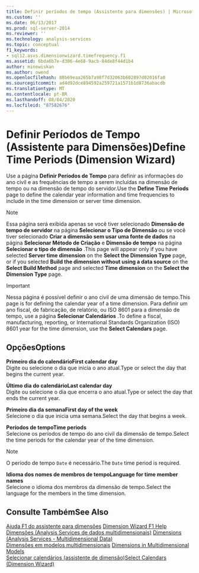 ```yaml
---
title: Definir períodos de tempo (Assistente para dimensões) | Microsoft Docs
ms.custom: ''
ms.date: 06/13/2017
ms.prod: sql-server-2014
ms.reviewer: ''
ms.technology: analysis-services
ms.topic: conceptual
f1_keywords:
- sql12.asvs.dimensionwizard.timefrequency.f1
ms.assetid: 6bda6b7e-d306-4e68-9acb-84de8f44d1b4
author: minewiskan
ms.author: owend
ms.openlocfilehash: 88b69eaa265b7a98f7d32063b602897d02016fa8
ms.sourcegitcommit: ad4d92dce894592a259721a1571b1d8736abacdb
ms.translationtype: MT
ms.contentlocale: pt-BR
ms.lasthandoff: 08/04/2020
ms.locfileid: "87582676"
---
```

# <a name="define-time-periods-dimension-wizard"></a><span data-ttu-id="7da78-102">Definir Períodos de Tempo (Assistente para Dimensões)</span><span class="sxs-lookup"><span data-stu-id="7da78-102">Define Time Periods (Dimension Wizard)</span></span>
  <span data-ttu-id="7da78-103">Use a página **Definir Períodos de Tempo** para definir as informações do ano civil e as frequências de tempo a serem incluídas na dimensão de tempo ou na dimensão de tempo do servidor.</span><span class="sxs-lookup"><span data-stu-id="7da78-103">Use the **Define Time Periods** page to define the calendar year information and time frequencies to include in the time dimension or server time dimension.</span></span>  
  
> [!NOTE]  
>  <span data-ttu-id="7da78-104"> Essa página será exibida apenas se você tiver selecionado **Dimensão de tempo de servidor** na página **Selecionar o Tipo de Dimensão** ou se você tiver selecionado **Criar a dimensão sem usar uma fonte de dados** na página **Selecionar Método de Criação** e **Dimensão de tempo** na página **Selecionar o tipo de dimensão** .</span><span class="sxs-lookup"><span data-stu-id="7da78-104">This page will appear only if you have selected **Server time dimension** on the **Select the Dimension Type** page, or if you selected **Build the dimension without using a data source** on the **Select Build Method** page and selected **Time dimension** on the **Select the Dimension Type** page.</span></span>  
  
> [!IMPORTANT]  
>  <span data-ttu-id="7da78-105">Nessa página é possível definir o ano civil de uma dimensão de tempo.</span><span class="sxs-lookup"><span data-stu-id="7da78-105">This page is for defining the calendar year of a time dimension.</span></span> <span data-ttu-id="7da78-106">Para definir um ano fiscal, de fabricação, de relatório, ou ISO 8601 para a dimensão de tempo, use a página **Selecionar Calendários** .</span><span class="sxs-lookup"><span data-stu-id="7da78-106">To define a fiscal, manufacturing, reporting, or International Standards Organization (ISO) 8601 year for the time dimension, use the **Select Calendars** page.</span></span>  
  
## <a name="options"></a><span data-ttu-id="7da78-107">Opções</span><span class="sxs-lookup"><span data-stu-id="7da78-107">Options</span></span>  
 <span data-ttu-id="7da78-108">**Primeiro dia do calendário**</span><span class="sxs-lookup"><span data-stu-id="7da78-108">**First calendar day**</span></span>  
 <span data-ttu-id="7da78-109">Digite ou selecione o dia que inicia o ano atual.</span><span class="sxs-lookup"><span data-stu-id="7da78-109">Type or select the day that begins the current year.</span></span>  
  
 <span data-ttu-id="7da78-110">**Último dia do calendário**</span><span class="sxs-lookup"><span data-stu-id="7da78-110">**Last calendar day**</span></span>  
 <span data-ttu-id="7da78-111">Digite ou selecione o dia que encerra o ano atual.</span><span class="sxs-lookup"><span data-stu-id="7da78-111">Type or select the day that ends the current year.</span></span>  
  
 <span data-ttu-id="7da78-112">**Primeiro dia da semana**</span><span class="sxs-lookup"><span data-stu-id="7da78-112">**First day of the week**</span></span>  
 <span data-ttu-id="7da78-113">Selecione o dia que inicia uma semana.</span><span class="sxs-lookup"><span data-stu-id="7da78-113">Select the day that begins a week.</span></span>  
  
 <span data-ttu-id="7da78-114">**Períodos de tempo**</span><span class="sxs-lookup"><span data-stu-id="7da78-114">**Time periods**</span></span>  
 <span data-ttu-id="7da78-115">Selecione os períodos de tempo do ano civil da dimensão de tempo.</span><span class="sxs-lookup"><span data-stu-id="7da78-115">Select the time periods for the calendar year of the time dimension.</span></span>  
  
> [!NOTE]  
>  <span data-ttu-id="7da78-116">O período de tempo `Date` é necessário.</span><span class="sxs-lookup"><span data-stu-id="7da78-116">The `Date` time period is required.</span></span>  
  
 <span data-ttu-id="7da78-117">**Idioma dos nomes de membros de tempo**</span><span class="sxs-lookup"><span data-stu-id="7da78-117">**Language for time member names**</span></span>  
 <span data-ttu-id="7da78-118">Selecione o idioma dos membros da dimensão de tempo.</span><span class="sxs-lookup"><span data-stu-id="7da78-118">Select the language for the members in the time dimension.</span></span>  
  
## <a name="see-also"></a><span data-ttu-id="7da78-119">Consulte Também</span><span class="sxs-lookup"><span data-stu-id="7da78-119">See Also</span></span>  
 <span data-ttu-id="7da78-120">[Ajuda F1 do assistente para dimensões](dimension-wizard-f1-help.md) </span><span class="sxs-lookup"><span data-stu-id="7da78-120">[Dimension Wizard F1 Help](dimension-wizard-f1-help.md) </span></span>  
 <span data-ttu-id="7da78-121">[Dimensões &#40;Analysis Services de dados multidimensionais&#41;](multidimensional-models-olap-logical-dimension-objects/dimensions-analysis-services-multidimensional-data.md) </span><span class="sxs-lookup"><span data-stu-id="7da78-121">[Dimensions &#40;Analysis Services - Multidimensional Data&#41;](multidimensional-models-olap-logical-dimension-objects/dimensions-analysis-services-multidimensional-data.md) </span></span>  
 <span data-ttu-id="7da78-122">[Dimensões em modelos multidimensionais](multidimensional-models/dimensions-in-multidimensional-models.md) </span><span class="sxs-lookup"><span data-stu-id="7da78-122">[Dimensions in Multidimensional Models](multidimensional-models/dimensions-in-multidimensional-models.md) </span></span>  
 [<span data-ttu-id="7da78-123">Selecionar calendários &#40;assistente de dimensão&#41;</span><span class="sxs-lookup"><span data-stu-id="7da78-123">Select Calendars &#40;Dimension Wizard&#41;</span></span>](select-calendars-dimension-wizard.md)  
  
  
